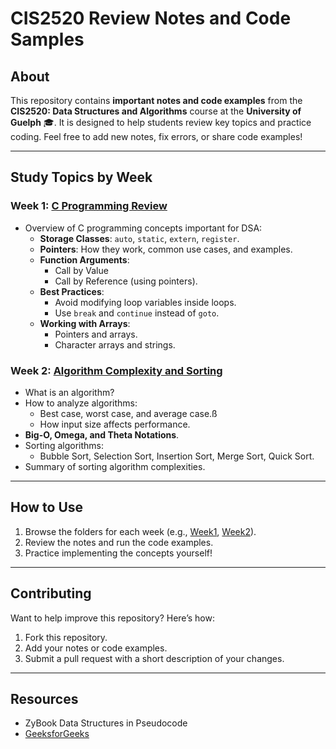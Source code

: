 # CIS2520 Review Notes and Code Samples

## About

This repository contains **important notes and code examples** from the **CIS2520: Data Structures and Algorithms** course at the **University of Guelph** 🎓. It is designed to help students review key topics and practice coding. Feel free to add new notes, fix errors, or share code examples!

---

## Study Topics by Week

### Week 1: [**C Programming Review**](./week1-Creview)
- Overview of C programming concepts important for DSA:
  - **Storage Classes**: `auto`, `static`, `extern`, `register`.
  - **Pointers**: How they work, common use cases, and examples.
  - **Function Arguments**:
    - Call by Value
    - Call by Reference (using pointers).
  - **Best Practices**:
    - Avoid modifying loop variables inside loops.
    - Use `break` and `continue` instead of `goto`.
  - **Working with Arrays**:
    - Pointers and arrays.
    - Character arrays and strings.

### Week 2: [**Algorithm Complexity and Sorting**](./week2-complexity)
- What is an algorithm?
- How to analyze algorithms:
  - Best case, worst case, and average case.ß
  - How input size affects performance.
- **Big-O, Omega, and Theta Notations**.
- Sorting algorithms:
  - Bubble Sort, Selection Sort, Insertion Sort, Merge Sort, Quick Sort.
- Summary of sorting algorithm complexities.

---

## How to Use

1. Browse the folders for each week (e.g., [Week1](./Week1), [Week2](./Week2)).
2. Review the notes and run the code examples.
3. Practice implementing the concepts yourself!

---

## Contributing

Want to help improve this repository? Here’s how:
1. Fork this repository.
2. Add your notes or code examples.
3. Submit a pull request with a short description of your changes.

---

## Resources
- ZyBook Data Structures in Pseudocode
- [GeeksforGeeks](https://www.geeksforgeeks.org/)
